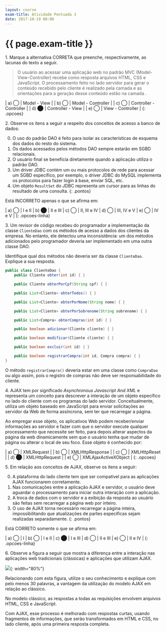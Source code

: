 ```yaml
---
layout: course
exam-title: Atividade Pontuada 3
date: 2017-10-19 00:00
---
```


# {{ page.exam-title }}

<div class="pergunta" markdown="1">

1\. Marque a alternativa CORRETA que preenche, respectivamente, as lacunas do texto a seguir.

> O usuário ao acessar uma aplicação web no padrão MVC (Model-View-Controller) recebe como resposta arquivos HTML, CSS e
> JavaScript. O processamento feito no lado servidor para gerar o conteúdo recebido pelo cliente é realizado pela camada
> <u></u> e as orientações para a geração desse conteúdo estão na camada <u></u>.

</div>

| a) ◯ | Model - View            |
| b) ◯ | Model - Controller      |
| c) ◯ | Controller - Controller |
| d) ⬤ | Controller - View       |
| e) ◯ | View - Controller       |
{: .opcoes}

<div class="pergunta" markdown="1">

2\. Observe os itens a seguir a respeito dos conceitos de acesso a banco de dados:

0. O uso do padrão DAO é feito para isolar as características de esquema dos dados do resto do sistema.
0. Os dados acessados pelos métodos DAO sempre estarão em SGBD relacionais.
0. O usuário final se beneficia diretamente quando a aplicação utiliza o padrão DAO.
0. Um driver JDBC contém um ou mais protocolos de rede para acessar um SGBD específico, por exemplo, o driver JDBC do
   MySQL implementa os protocolos para fazer login à base, enviar SQL, etc.
0. Um objeto `ResultSet` do JDBC representa um cursor para as linhas do resultado de uma consulta.
{: .pontos}

Está INCORRETO apenas o que se afirma em:

</div>

| a) ◯ | I e II | b) ⬤ | II e III | c) ◯ | II, III e IV | d) ◯ | III, IV e V | e) ◯ | IV e V |
{: .opcoes-linha}

<div class="pergunta" markdown="1">

3\. Um revisor de código recebeu do programador a implementação da classe `ClienteDao` com os métodos de acesso a dados
dos clientes da empresa. No entanto, ele detectou uma inconsistência: um dos métodos adicionados pelo programador
deveria ser implementado em uma outra classe DAO.

Identifique qual dos métodos não deveria ser da classe `ClienteDao`. Explique a sua resposta.

```java
public class ClienteDao {
    public Cliente obter(int id) { }

    public Cliente obterPorCpf(String cpf) { }

    public List<Cliente> obterTodos() { }

    public List<Cliente> obterPorNome(String nome) { }

    public List<Cliente> obterPorSobrenome(String sobrenome) { }

    public List<Compra> obterCompras(int id) { }

    public boolean adicionar(Cliente cliente) { }

    public boolean modificar(Cliente cliente) { }

    public boolean excluir(int id) { }

    public boolean registrarCompra(int id, Compra compra) { }
}
```

</div>

<div class="resposta" markdown="1">

O método `registrarCompra()` deveria estar em uma classe como `CompraDao` ou algo assim, pois o registro de compras não
deve ser responsabilidade do cliente.

</div>

<div class="pergunta" markdown="1">

4\. AJAX tem por significado _Asynchronous Javascript And XML_ e representa um conceito para descrever a interação de um
objeto específico no lado do cliente com os programas do lado servidor. Conceitualmente, utiliza um objeto baseado em
JavaScript para enviar solicitações ao servidor da Web de forma assíncrona, sem ter que recarregar a página.

Ao empregar esse objeto, os aplicativos Web podem receber/enviar informações ao servidor e fazer com que o servidor
execute qualquer processamento que necessite ser feito, para depois alterar aspectos da página da web dinamicamente sem
que o usuário tenha que mudar de página ou alterar o local de seu foco. Esse objeto é conhecido por:

</div>

| a) ◯ | XMLRequest           |
| b) ◯ | XMLHttpResponse      |
| c) ◯ | XMLHttpReset         |
| d) ⬤ | XMLHttpRequest       |
| e) ◯ | XMLAjaxActiveXObject |
{: .opcoes}

<div class="pergunta" markdown="1">

5\. Em relação aos conceitos de AJAX, observe os itens a seguir:

0. A plataforma do lado cliente tem que ser compatível para as aplicações AJAX funcionarem corretamente.
0. Nas comunicações entre a aplicação AJAX e servidor, o usuário deve aguardar o processamento para iniciar outra
   interação com a aplicação.
0. A troca de dados com o servidor e a exibição da resposta ao usuário são feitas sem recarregar a página web por inteiro.
0. O uso de AJAX torna necessário recarregar a página inteira, impossibilitando que atualizações de partes específicas
   sejam realizadas separadamente.
{: .pontos}

Está CORRETO somente o que se afirma em:

</div>

| a) ◯ | I | b) ◯ | I e II | c) ⬤ | I e III | d) ◯ | II e III | e) ◯ | II e IV |
{: .opcoes-linha}

<div class="pergunta" markdown="1">

6\. Observe a figura a seguir que mostra a diferença entre a interação nas aplicações web tradicionais (clássicas) e
aplicações que utilizam AJAX.

![](../../assets/images/webdev/interacao-classico-vs-ajax.svg){: width="80%"}

Relacionando com esta figura, utilize o seu conhecimento e explique com pelo menos 30 palavras, a vantagem da utilização
do modelo AJAX em relação ao clássico.

</div>

<div class="resposta" markdown="1">

No modelo clássico, as respostas a todas as requisições envolvem arquivos HTML, CSS e JavaScript.

Com AJAX, esse processo é melhorado com respostas curtas, usando fragmentos de informações, que serão transformados em
HTML e CSS, no lado cliente, após uma primeira resposta completa.

</div>
